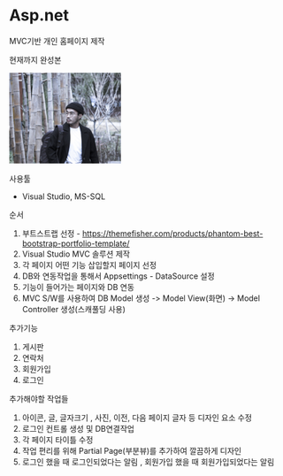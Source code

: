 # Asp.net
MVC기반 개인 홈페이지 제작

현재까지 완성본
<p align='left'>
  <a href="https://github.com/WhiteHair-H">
    <img src="https://github.com/WhiteHair-H/MiniProject_SimpleMRP/blob/main/MRPAPP/MRPAPP/Resources/profile.jpg " width="40%" height="40%"/>
  </a>
</p>



사용툴
- Visual Studio, MS-SQL

순서
1. 부트스트랩 선정 - https://themefisher.com/products/phantom-best-bootstrap-portfolio-template/
2. Visual Studio MVC 솔루션 제작
3. 각 페이지 어떤 기능 삽입할지 페이지 선정
4. DB와 연동작업을 통해서 Appsettings - DataSource 설정
5. 기능이 들어가는 페이지와 DB 연동
6. MVC S/W를 사용하여 DB Model 생성 -> Model View(화면) -> Model Controller 생성(스캐풀딩 사용) 

추가기능
1. 게시판
2. 연락처
3. 회원가입
4. 로그인 





추가해야할 작업들
1. 아이콘, 글, 글자크기 , 사진, 이전, 다음 페이지 글자 등 디자인 요소 수정
2. 로그인 컨트롤 생성 및 DB연결작업
3. 각 페이지 타이틀 수정
4. 작업 편리를 위해 Partial Page(부분뷰)를 추가하여 깔끔하게 디자인
5. 로그인 했을 때 로그인되었다는 알림 , 회원가입 했을 때 회원가입되었다는 알림

